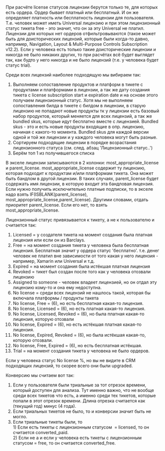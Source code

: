 При расчёте license статусов лицензии берутся только те, для которых есть ордера. Ордер бывает платный или бесплатный. И он же определяет платность или бесплатность лицензии для пользователя. Т.е. человек может иметь Universal лицензию и при этом лицензионный статус тикета free - это значит, что он за эту Universal не платил. Лицензии для которых нет ордеров отфильтровываются (такое может быть для доисторических лицензий, которые были когда-то давно, например, Navigation, Layout & Multi-Purpose Controls Subscription v12.2). Если у человека есть только такие доисторические лицензии и никогда не было никаких других, то при расчётах всё будет выглядет так, как будто у него никогда и не было лицензий (т.е. у человека будет статус trial).

Среди всех лицензий наиболее подходящую мы вибираем так:
1. Выполняем сопоставление продуктов и платформ в тикете с продуктами и платформами в лицензии, а так же дату создания тикета с license subscription start и expiration date и на основе этого получаем лицензионный статус. Хотя мы не выполняем сопоставления билда в тикете с билдом в лицензии, в старую лицензию не попадают новые продукты тк у лицензии есть базовый набор продуктов, который меняется для всех лицензий, а так же bundled skus, которые идут бесплатно вместе с лицензией. Bundled skus - это и есть новые продукты входящие в опр. лицензию, начиная с какого-то момента. Bundled skus для каждой версии одной и той же лицензии и у каждого человека могут быть разные.
2. Сортируем подходящие лицензии в порядке возрастания лицензионного статуса (см. след. абзац 'Лицензионный статус..')
3. Берём топ 1 из получившегося списка

В экселе лицензии записываются в 2 колонки: most_appropriate_license и parent_license.
most_appropriate_license содержит ту лицензию, которая подходит к продуктам и/или платформам тикета. Она может быть бандлом в другой лицензии. В таких случаях, parent_license будет содержать имя лицензии, в которую входит эта бандловая лицензия.
Если нужно получить исключительно платные подписки, то в экселе надо взять IF(ISBLANK(parent_license), most_appropriate_license,parent_license). Другими словами, отдать приоритет parent_license. Если его нет, то взять most_appropriate_license.

Лицензионный статус привязывается к тикету, а не к пользователю и считается так:<br>
1. Licensed = у создателя тикета на момент создания была платная лицензия или если он из Barclays.
2. Free = на момент создания тикета у человека была бесплатная лицензия. Бесплатная значит у ордера статус 'бесплатно'. т.е. денег человек не платил вне зависимости от того какая у него лицензия - например, Xamarin или Universal и т.д.
3. Expired = на момент создания была истёкшая платная лицензия
4. Revoked = тикет был создан после того как у человека отозвали лицензию
5. Assigned to someone - человек владеет лицензией, но он отдал эту лицензию кому-то и она ему недоступна.
6. No license = среди всех лицензий не нашлось такой, которая бы включала платформы / продукты такета
7. No license, Free = (6), но есть бесплатная какая-то лицензия.
8. No license, Licensed = (6), но есть платная какая-то лицензия.
9. No license, Licensed, Revoked = (6), но была платная какая-то лицензия,  которую отозвали
10. No license, Expired = (6), но есть истёкшая платная какая-то лицензия.
11. No license, Expired, Revoked = (6), но была истёкшая какая-то, которую отозвали.
12. No license, Free, Expired = (6), но есть бесплатная истёкшая.
13. Trial = на момент создания тикета у человека не было ордеров.

Если у человека статус No license %, но вы не видите в CRM подходящих лицензий, то скорее всего они были upgraded.

Конверсию мы считаем вот так:<br>
1. Если у пользователя были триальные за тот отрезок времени, который доступен для анализа. Тут именно важно, что не вообще среди всех тикетов что есть, а именно среди тех тикетов, которые попали в этот отрезок времени. Длина отрезка считается как (текущий год) минус (4 года).
2. Если триальных тикетов не было, то и конверсии значит быть не могло.
3. Если триальные тикеты были, то
<br> 1) Если есть тикеты с лицензионным статусом  = licensed, то он считается converted_paid.
<br> 2) Eсли не a и если у человека есть тикеты с лицензионным статусом = free, то он считается converted_free.